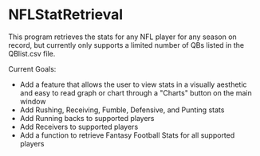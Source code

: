 # NFLStatRetrieval

This program retrieves the stats for any NFL player for any season on record, but currently only supports a limited number of QBs listed in the QBlist.csv file.

Current Goals:
  - Add a feature that allows the user to view stats in a visually aesthetic and easy to read graph or chart through a "Charts" button on the main window
  - Add Rushing, Receiving, Fumble, Defensive, and Punting stats
  - Add Running backs to supported players
  - Add Receivers to supported players
  - Add a function to retrieve Fantasy Football Stats for all supported players
